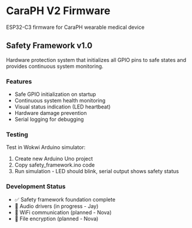 # CaraPH V2 Firmware
ESP32-C3 firmware for CaraPH wearable medical device

## Safety Framework v1.0
Hardware protection system that initializes all GPIO pins to safe states and provides continuous system monitoring.

### Features
- Safe GPIO initialization on startup
- Continuous system health monitoring  
- Visual status indication (LED heartbeat)
- Hardware damage prevention
- Serial logging for debugging

### Testing
Test in Wokwi Arduino simulator:
1. Create new Arduino Uno project
2. Copy safety_framework.ino code
3. Run simulation - LED should blink, serial output shows safety status

### Development Status
- ✅ Safety framework foundation complete
- 🔄 Audio drivers (in progress - Jay)
- 🔄 WiFi communication (planned - Nova)
- 🔄 File encryption (planned - Nova)
